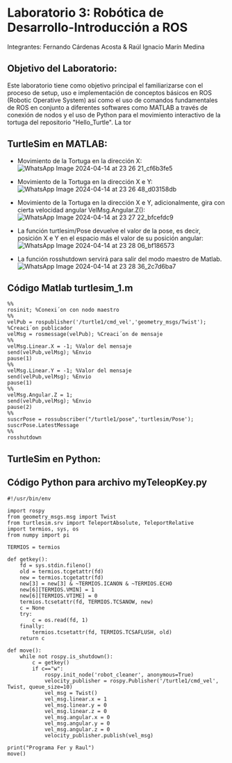# Laboratorio 3: Robótica de Desarrollo-Introducción a ROS
Integrantes: Fernando Cárdenas Acosta & Raúl Ignacio Marín Medina

## Objetivo del Laboratorio:
Este laboratorio tiene como objetivo principal el familiarizarse con el proceso de setup, uso e implementación de conceptos básicos en ROS (Robotic Operative System) así como el uso de comandos fundamentales de ROS en conjunto a diferentes softwares como MATLAB a través de conexión de nodos y el uso de Python para el movimiento interactivo de la tortuga del repositorio "Hello_Turtle". La tor

## TurtleSim en MATLAB:



* Movimiento de la Tortuga en la dirección X:
![WhatsApp Image 2024-04-14 at 23 26 21_cf6b3fe5](https://github.com/ramarinm/Laboratorio-ROS/assets/124843458/7366cb7e-41fd-41c3-a587-41ded4d33a13)

* Movimiento de la Tortuga en la dirección X e Y:
![WhatsApp Image 2024-04-14 at 23 26 48_d03158db](https://github.com/ramarinm/Laboratorio-ROS/assets/124843458/6df1181e-be0e-4979-9a72-760b4fab492e)

* Movimiento de la Tortuga en la dirección X e Y, adicionalmente, gira con cierta velocidad angular VelMsg.Angular.Z():
![WhatsApp Image 2024-04-14 at 23 27 22_bfcefdc9](https://github.com/ramarinm/Laboratorio-ROS/assets/124843458/8eb321a2-f699-4861-96bc-b97120130cd9)

* La función turtlesim/Pose devuelve el valor de la pose, es decir, posición X e Y en el espacio más el valor de su posición angular:
![WhatsApp Image 2024-04-14 at 23 28 06_bf186573](https://github.com/ramarinm/Laboratorio-ROS/assets/124843458/fc29c635-24ff-4577-92ab-714300c3631a)

* La función rosshutdown servirá para salir del modo maestro de Matlab. 
![WhatsApp Image 2024-04-14 at 23 28 36_2c7d6ba7](https://github.com/ramarinm/Laboratorio-ROS/assets/124843458/a9355ff3-cb43-4c70-89af-1aa36e579704)

## Código Matlab turtlesim_1.m

    %%
    rosinit; %Conexi´on con nodo maestro    
    %%
    velPub = rospublisher('/turtle1/cmd_vel','geometry_msgs/Twist'); %Creaci´on publicador
    velMsg = rosmessage(velPub); %Creaci´on de mensaje
    %%
    velMsg.Linear.X = -1; %Valor del mensaje
    send(velPub,velMsg); %Envio
    pause(1)
    %%
    velMsg.Linear.Y = -1; %Valor del mensaje
    send(velPub,velMsg); %Envio
    pause(1)
    %%
    velMsg.Angular.Z = 1;
    send(velPub,velMsg); %Envio
    pause(2)
    %% 
    suscrPose = rossubscriber("/turtle1/pose",'turtlesim/Pose');
    suscrPose.LatestMessage
    %%
    rosshutdown

## TurtleSim en Python: 

## Código Python para archivo myTeleopKey.py

    #!/usr/bin/env 

    import rospy
    from geometry_msgs.msg import Twist
    from turtlesim.srv import TeleportAbsolute, TeleportRelative
    import termios, sys, os
    from numpy import pi

    TERMIOS = termios

    def getkey():
        fd = sys.stdin.fileno()
        old = termios.tcgetattr(fd)
        new = termios.tcgetattr(fd)
        new[3] = new[3] & ~TERMIOS.ICANON & ~TERMIOS.ECHO
        new[6][TERMIOS.VMIN] = 1
        new[6][TERMIOS.VTIME] = 0
        termios.tcsetattr(fd, TERMIOS.TCSANOW, new)
        c = None
        try:
            c = os.read(fd, 1)
        finally:
            termios.tcsetattr(fd, TERMIOS.TCSAFLUSH, old)
        return c

    def move():
        while not rospy.is_shutdown():
            c = getkey()
            if c=="w":
                rospy.init_node('robot_cleaner', anonymous=True)
                velocity_publisher = rospy.Publisher('/turtle1/cmd_vel', Twist, queue_size=10)
                vel_msg = Twist()
                vel_msg.linear.x = 1
                vel_msg.linear.y = 0
                vel_msg.linear.z = 0
                vel_msg.angular.x = 0
                vel_msg.angular.y = 0
                vel_msg.angular.z = 0
                velocity_publisher.publish(vel_msg)

    print("Programa Fer y Raul")
    move()
